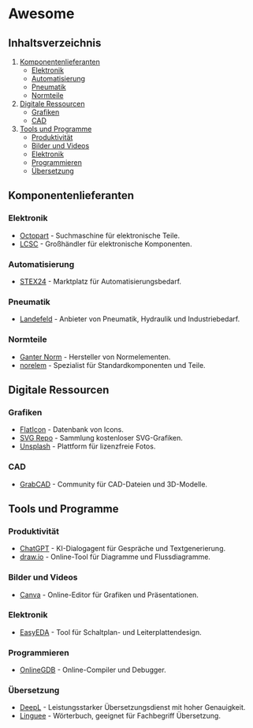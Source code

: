 # Awesome

## Inhaltsverzeichnis
1. [Komponentenlieferanten](#komponentenlieferanten)
   - [Elektronik](#elektronik)
   - [Automatisierung](#automatisierung)
   - [Pneumatik](#pneumatik)
   - [Normteile](#normteile)
2. [Digitale Ressourcen](#digitale-ressourcen)
   - [Grafiken](#grafiken)
   - [CAD](#cad)
3. [Tools und Programme](#tools-und-programme)
   - [Produktivität](#produktivität)
   - [Bilder und Videos](#bilder-und-videos)
   - [Elektronik](#elektronik-1)
   - [Programmieren](#programmieren)
   - [Übersetzung](#übersetzung)
    
## Komponentenlieferanten

### Elektronik
- [Octopart](https://octopart.com/) - Suchmaschine für elektronische Teile.
- [LCSC](https://lcsc.com/) - Großhändler für elektronische Komponenten.

### Automatisierung
- [STEX24](https://www.stex24.com/) - Marktplatz für Automatisierungsbedarf.

### Pneumatik
- [Landefeld](https://www.landefeld.de/) - Anbieter von Pneumatik, Hydraulik und Industriebedarf.

### Normteile
- [Ganter Norm](https://www.ganternorm.com/) - Hersteller von Normelementen.
- [norelem](https://www.norelem.de/) - Spezialist für Standardkomponenten und Teile.

## Digitale Ressourcen

### Grafiken
- [FlatIcon](https://www.flaticon.com/) - Datenbank von Icons.
- [SVG Repo](https://www.svgrepo.com/) - Sammlung kostenloser SVG-Grafiken.
- [Unsplash](https://unsplash.com/) - Plattform für lizenzfreie Fotos.

### CAD 
- [GrabCAD](https://grabcad.com/) - Community für CAD-Dateien und 3D-Modelle.

## Tools und Programme

### Produktivität
- [ChatGPT](https://openai.com/chatgpt/) - KI-Dialogagent für Gespräche und Textgenerierung.
- [draw.io](https://www.diagrams.net/) - Online-Tool für Diagramme und Flussdiagramme.

### Bilder und Videos 
- [Canva](https://www.canva.com/) - Online-Editor für Grafiken und Präsentationen.

### Elektronik
- [EasyEDA](https://easyeda.com/) - Tool für Schaltplan- und Leiterplattendesign.

### Programmieren
- [OnlineGDB](https://www.onlinegdb.com/) - Online-Compiler und Debugger.

### Übersetzung
- [DeepL](https://www.deepl.com/) - Leistungsstarker Übersetzungsdienst mit hoher Genauigkeit.
- [Linguee](https://www.linguee.com/) - Wörterbuch, geeignet für Fachbegriff Übersetzung. 

